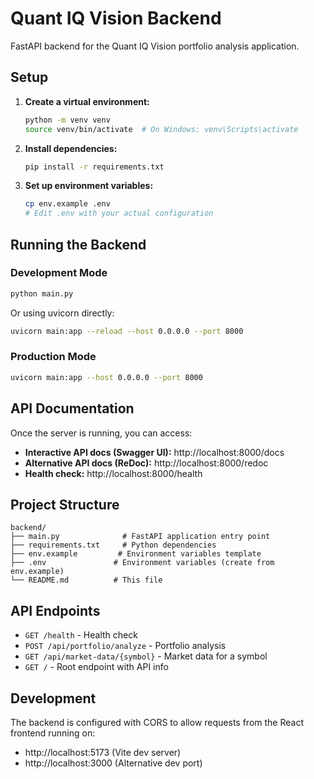 # Quant IQ Vision Backend

FastAPI backend for the Quant IQ Vision portfolio analysis application.

## Setup

1. **Create a virtual environment:**
   ```bash
   python -m venv venv
   source venv/bin/activate  # On Windows: venv\Scripts\activate
   ```

2. **Install dependencies:**
   ```bash
   pip install -r requirements.txt
   ```

3. **Set up environment variables:**
   ```bash
   cp env.example .env
   # Edit .env with your actual configuration
   ```

## Running the Backend

### Development Mode
```bash
python main.py
```

Or using uvicorn directly:
```bash
uvicorn main:app --reload --host 0.0.0.0 --port 8000
```

### Production Mode
```bash
uvicorn main:app --host 0.0.0.0 --port 8000
```

## API Documentation

Once the server is running, you can access:
- **Interactive API docs (Swagger UI):** http://localhost:8000/docs
- **Alternative API docs (ReDoc):** http://localhost:8000/redoc
- **Health check:** http://localhost:8000/health

## Project Structure

```
backend/
├── main.py              # FastAPI application entry point
├── requirements.txt     # Python dependencies
├── env.example         # Environment variables template
├── .env               # Environment variables (create from env.example)
└── README.md          # This file
```

## API Endpoints

- `GET /health` - Health check
- `POST /api/portfolio/analyze` - Portfolio analysis
- `GET /api/market-data/{symbol}` - Market data for a symbol
- `GET /` - Root endpoint with API info

## Development

The backend is configured with CORS to allow requests from the React frontend running on:
- http://localhost:5173 (Vite dev server)
- http://localhost:3000 (Alternative dev port) 